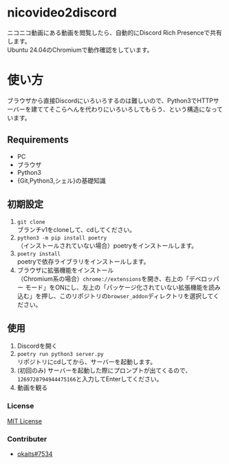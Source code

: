 # nicovideo2discord
ニコニコ動画にある動画を閲覧したら、自動的にDiscord Rich Presenceで共有します。  
Ubuntu 24.04のChromiumで動作確認をしています。

# 使い方
ブラウザから直接Discordにいろいろするのは難しいので、Python3でHTTPサーバーを建ててそこらへんを代わりにいろいろしてもらう、という構造になっています。

## Requirements
* PC
* ブラウザ
* Python3
* {Git,Python3,シェル}の基礎知識

## 初期設定
1. `git clone`  
    ブランチv1をcloneして、cdしてください。
2. `python3 -m pip install poetry`  
    （インストールされていない場合）poetryをインストールします。
3. `poetry install`  
    poetryで依存ライブラリをインストールします。
4. ブラウザに拡張機能をインストール  
    （Chromium系の場合）`chrome://extensions`を開き、右上の「デベロッパー モード」をONにし、左上の「パッケージ化されていない拡張機能を読み込む」を押し、このリポジトリの`browser_addon`ディレクトリを選択してください。

## 使用
1. Discordを開く
2. `poetry run python3 server.py`  
    リポジトリにcdしてから、サーバーを起動します。
3. (初回のみ) サーバーを起動した際にプロンプトが出てくるので、`1269728794944475166`と入力してEnterしてください。
4. 動画を観る

### License
[MIT License](LICENSE.md)
### Contributer
* [okaits#7534](https://www.okaits7534.net/)
